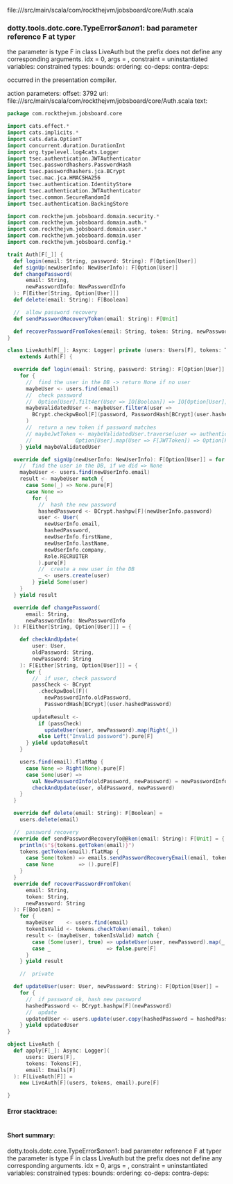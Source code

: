 file://<WORKSPACE>/src/main/scala/com/rockthejvm/jobsboard/core/Auth.scala
### dotty.tools.dotc.core.TypeError$$anon$1: bad parameter reference F at typer
the parameter is type F in class LiveAuth but the prefix <noprefix>
does not define any corresponding arguments.
idx = 0, args = ,
constraint =  uninstantiated variables:
 constrained types:
 bounds:
 ordering:
 co-deps:
 contra-deps:


occurred in the presentation compiler.

action parameters:
offset: 3792
uri: file://<WORKSPACE>/src/main/scala/com/rockthejvm/jobsboard/core/Auth.scala
text:
```scala
package com.rockthejvm.jobsboard.core

import cats.effect.*
import cats.implicits.*
import cats.data.OptionT
import concurrent.duration.DurationInt
import org.typelevel.log4cats.Logger
import tsec.authentication.JWTAuthenticator
import tsec.passwordhashers.PasswordHash
import tsec.passwordhashers.jca.BCrypt
import tsec.mac.jca.HMACSHA256
import tsec.authentication.IdentityStore
import tsec.authentication.JWTAuthenticator
import tsec.common.SecureRandomId
import tsec.authentication.BackingStore

import com.rockthejvm.jobsboard.domain.security.*
import com.rockthejvm.jobsboard.domain.auth.*
import com.rockthejvm.jobsboard.domain.user.*
import com.rockthejvm.jobsboard.domain.user
import com.rockthejvm.jobsboard.config.*

trait Auth[F[_]] {
  def login(email: String, password: String): F[Option[User]]
  def signUp(newUserInfo: NewUserInfo): F[Option[User]]
  def changePassword(
      email: String,
      newPasswordInfo: NewPasswordInfo
  ): F[Either[String, Option[User]]]
  def delete(email: String): F[Boolean]

  //  allow password recovery
  def sendPasswordRecoveryToken(email: String): F[Unit]

  def recoverPasswordFromToken(email: String, token: String, newPassword: String): F[Boolean]
}

class LiveAuth[F[_]: Async: Logger] private (users: Users[F], tokens: Tokens[F], emails: Emails[F])
    extends Auth[F] {

  override def login(email: String, password: String): F[Option[User]] =
    for {
      //  find the user in the DB -> return None if no user
      maybeUser <- users.find(email)
      //  check password
      //  Option[User].filt4er(User => IO[Boolean]) => IO[Option[User]]
      maybeValidatedUser <- maybeUser.filterA(user =>
        BCrypt.checkpwBool[F](password, PasswordHash[BCrypt](user.hashedPassword))
      )
      //  return a new token if password matches
      // maybeJwtToken <- maybeValidatedUser.traverse(user => authenticator.create(user.email))
      //              Option[User].map(User => F[JWTToken]) => Option[F[JWTToken]]
    } yield maybeValidatedUser

  override def signUp(newUserInfo: NewUserInfo): F[Option[User]] = for {
    //  find the user in the DB, if we did => None
    maybeUser <- users.find(newUserInfo.email)
    result <- maybeUser match {
      case Some(_) => None.pure[F]
      case None =>
        for {
          //  hash the new password
          hashedPassword <- BCrypt.hashpw[F](newUserInfo.password)
          user <- User(
            newUserInfo.email,
            hashedPassword,
            newUserInfo.firstName,
            newUserInfo.lastName,
            newUserInfo.company,
            Role.RECRUITER
          ).pure[F]
          //  create a new user in the DB
          _ <- users.create(user)
        } yield Some(user)
    }
  } yield result

  override def changePassword(
      email: String,
      newPasswordInfo: NewPasswordInfo
  ): F[Either[String, Option[User]]] = {

    def checkAndUpdate(
        user: User,
        oldPassword: String,
        newPassword: String
    ): F[Either[String, Option[User]]] = {
      for {
        //  if user, check password
        passCheck <- BCrypt
          .checkpwBool[F](
            newPasswordInfo.oldPassword,
            PasswordHash[BCrypt](user.hashedPassword)
          )
        updateResult <-
          if (passCheck)
            updateUser(user, newPassword).map(Right(_))
          else Left("Invalid password").pure[F]
      } yield updateResult
    }

    users.find(email).flatMap {
      case None => Right(None).pure[F]
      case Some(user) =>
        val NewPasswordInfo(oldPassword, newPassword) = newPasswordInfo
        checkAndUpdate(user, oldPassword, newPassword)
    }
  }

  override def delete(email: String): F[Boolean] =
    users.delete(email)

  //  password recovery
  override def sendPasswordRecoveryTo@@ken(email: String): F[Unit] = {
    println(s"${tokens.getToken(email)}")
    tokens.getToken(email).flatMap {
      case Some(token) => emails.sendPasswordRecoveryEmail(email, token)
      case None        => ().pure[F]
    }
  }
  override def recoverPasswordFromToken(
      email: String,
      token: String,
      newPassword: String
  ): F[Boolean] =
    for {
      maybeUser    <- users.find(email)
      tokenIsValid <- tokens.checkToken(email, token)
      result <- (maybeUser, tokenIsValid) match {
        case (Some(user), true) => updateUser(user, newPassword).map(_.nonEmpty)
        case _                  => false.pure[F]
      }
    } yield result

    //  private

  def updateUser(user: User, newPassword: String): F[Option[User]] =
    for {
      //  if password ok, hash new password
      hashedPassword <- BCrypt.hashpw[F](newPassword)
      //  update
      updatedUser <- users.update(user.copy(hashedPassword = hashedPassword))
    } yield updatedUser
}

object LiveAuth {
  def apply[F[_]: Async: Logger](
      users: Users[F],
      tokens: Tokens[F],
      email: Emails[F]
  ): F[LiveAuth[F]] =
    new LiveAuth[F](users, tokens, email).pure[F]

}

```



#### Error stacktrace:

```

```
#### Short summary: 

dotty.tools.dotc.core.TypeError$$anon$1: bad parameter reference F at typer
the parameter is type F in class LiveAuth but the prefix <noprefix>
does not define any corresponding arguments.
idx = 0, args = ,
constraint =  uninstantiated variables:
 constrained types:
 bounds:
 ordering:
 co-deps:
 contra-deps:
